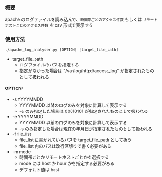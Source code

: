 ### 概要
apache のログファイルを読み込んで、`時間帯ごとのアクセス件数` もしくは `リモートホストごとのアクセス件数` を csv 形式で表示する

### 使用方法
`./apache_log_analyser.py [OPTION] [target_file_path]`

- target_file_path
  - ログファイルのパスを指定する  
  - 指定がなかった場合は "/var/log/httpd/access_log" が指定されたものとして扱われる

#### OPTION:
- -s YYYYMMDD
  - YYYYMMDD 以降のログのみを対象に計算して表示する
  - -e のみ指定した場合は 00010101 が指定されたものとして扱われる
- -e YYYYMMDD
  - YYYYMMDD 以前のログのみを対象に計算して表示する
  - -s のみ指定した場合は現在の年月日が指定されたものとして扱われる
- -f file_list
  - file_list に書かれているパスを target_file_path として扱う
  - file_list 内のパスは改行区切りで書く必要がある
- -m mode
  - 時間帯ごとかリモートホストごとかを選択する
  - mode には host か hour かを指定する必要がある
  - デフォルト値は host
